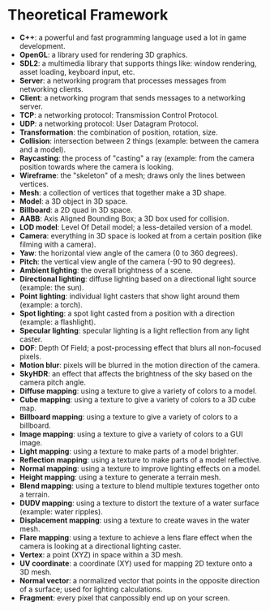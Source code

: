 # Theoretical Framework

- **C++**: a powerful and fast programming language used a lot in game development.
- **OpenGL**: a library used for rendering 3D graphics.
- **SDL2**: a multimedia library that supports things like: window rendering, asset loading, keyboard input, etc.
- **Server**: a networking program that processes messages from networking clients.
- **Client**: a networking program that sends messages to a networking server.
- **TCP**: a networking protocol: Transmission Control Protocol.
- **UDP**: a networking protocol: User Datagram Protocol.
- **Transformation**: the combination of position, rotation, size.
- **Collision**: intersection between 2 things (example: between the camera and a model).
- **Raycasting**: the process of "casting" a ray (example: from the camera position towards where the camera is looking.
- **Wireframe**: the "skeleton" of a mesh; draws only the lines between vertices.
- **Mesh**: a collection of vertices that together make a 3D shape.
- **Model**: a 3D object in 3D space.
- **Billboard**: a 2D quad in 3D space.
- **AABB**: Axis Aligned Bounding Box; a 3D box used for collision.
- **LOD model**: Level Of Detail model; a less-detailed version of a model.
- **Camera**: everything in 3D space is looked at from a certain position (like filming with a camera).
- **Yaw**: the horizontal view angle of the camera (0 to 360 degrees).
- **Pitch**: the vertical view angle of the camera (-90 to 90 degrees).
- **Ambient lighting**: the overall brightness of a scene.
- **Directional lighting**: diffuse lighting based on a directional light source (example: the sun).
- **Point lighting**: individual light casters that show light around them (example: a torch).
- **Spot lighting**: a spot light casted from a position with a direction (example: a flashlight).
- **Specular lighting**: specular lighting is a light reflection from any light caster.
- **DOF**: Depth Of Field; a post-processing effect that blurs all non-focused pixels.
- **Motion blur**: pixels will be blurred in the motion direction of the camera.
- **SkyHDR**: an effect that affects the brightness of the sky based on the camera pitch angle.
- **Diffuse mapping**: using a texture to give a variety of colors to a model.
- **Cube mapping**: using a texture to give a variety of colors to a 3D cube map.
- **Billboard mapping**: using a texture to give a variety of colors to a billboard.
- **Image mapping**: using a texture to give a variety of colors to a GUI image.
- **Light mapping**: using a texture to make parts of a model brighter.
- **Reflection mapping**: using a texture to make parts of a model reflective.
- **Normal mapping**: using a texture to improve lighting effects on a model.
- **Height mapping**: using a texture to generate a terrain mesh.
- **Blend mapping**: using a texture to blend multiple textures together onto a terrain.
- **DUDV mapping**: using a texture to distort the texture of a water surface (example: water ripples).
- **Displacement mapping**: using a texture to create waves in the water mesh.
- **Flare mapping**: using a texture to achieve a lens flare effect when the camera is looking at a directional lighting caster.
- **Vertex**: a point (XYZ) in space within a 3D mesh.
- **UV coordinate**: a coordinate (XY) used for mapping 2D texture onto a 3D mesh.
- **Normal vector**: a normalized vector that points in the opposite direction of a surface; used for lighting calculations.
- **Fragment**: every pixel that canpossibly end up on your screen.
